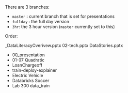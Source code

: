 There are 3 branches:

* `master` : current branch that is set for presentations
* `fullday` : the full day version
* `3hr`:  the 3 hour version (`master` currently set to this)


Order:

_DataLiteracyOverivew.pptx
02-tech.pptx
DataStories.pptx


* 00_presentation
* 01-07 Quadratic
* LoanChargeoff
* train-deploy-explainer
* Electric Vehicle
* Databricks Soccer
* Lab 300 data_train
